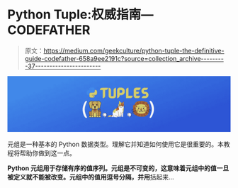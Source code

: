 # Python Tuple:权威指南— CODEFATHER

> 原文：<https://medium.com/geekculture/python-tuple-the-definitive-guide-codefather-658a9ee2191c?source=collection_archive---------37----------------------->

![](img/8c660472c1ffdb7a33e6a2c48fb237a4.png)

元组是一种基本的 Python 数据类型。理解它并知道如何使用它是很重要的。本教程将帮助你做到这一点。

**Python 元组用于存储有序的值序列。元组是不可变的，这意味着元组中的值一旦被定义就不能被改变。元组中的值用逗号分隔，并用**括起来…